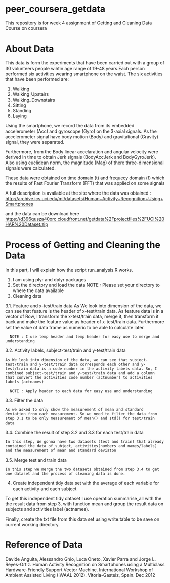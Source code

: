 # peer_coursera_getdata
This repository is for week 4 assignment of Getting and Cleaning Data Course on coursera


# About Data
This data is form the experiments that have been carried out with a group of 30 volunteers people wihtin age range of 19-48 years.Each person performed six activities wearing smartphone on the waist. 
The six activities that have been performed are:
1. Walking
2. Walking_Upstairs
3. Walking_Downstairs
6. Sitting
7. Standing
8. Laying

Using the smartphone, we record the data from its embedded accelerometer (Acc) and gyroscope (Gyro) on the 3-axial signals. As the accelerometer signal have body motion (Body) and gravitational (Gravity) signal, they were separated.

Furthermore, from the Body linear accelaration and angular velocity were derived in time to obtain Jerk signals (BodyAccJerk and BodyGyroJerk). Also using euclidean norm, the magnitude (Mag) of there three-dimensional signals were calculated.

These data were obtained on time domain (t) and frequecy domain (f) which the results of Fast Fourier Transform (FFT) that was applied on some signals

A full description is available at the site where the data was obtained :
http://archive.ics.uci.edu/ml/datasets/Human+Activity+Recognition+Using+Smartphones

and the data can be download here
https://d396qusza40orc.cloudfront.net/getdata%2Fprojectfiles%2FUCI%20HAR%20Dataset.zip

# Process of Getting and Cleaning the Data
In this part, I will explain how the script run_analysis.R works.
1. I am using plyr and dplyr packages
2. Set the directory and load the data
      NOTE : Please set your directory to where the data available
3. Cleaning data

  3.1. Feature and x-test/train data
As We look into dimension of the data, we can see that feature is the header of x-test/train data. As feature data is in a vector of Row, I transform the x-test/train data, merge it, then transform it back and make the feature value as header of x-test/train data. Furthermore set the value of data frame as numeric to be able to calculate later.
    
      NOTE : I use temp header and temp header for easy use to merge and understanding
      
  3.2. Activity labels, subject-test/train and y-test/train data
  
    As We look into dimension of the data, we can see that subject-test/train and y-test/train data corresponds each other and y-test/train data is a code number in the activity labels data. So, I combined subject-test/train and y-test/train data and add a column that convert the activities code number (actnumber) to activities labels (actnames)
    
      NOTE : Apply header to each data for easy use and understanding
      
  3.3. Filter the data
  
    As we asked to only show the measurement of mean and standard deviation from each measurement. So we need to filter the data from step 3.1 to be only measurement of mean() and std() for test/train data
    
  3.4. Combine the result of step 3.2 and 3.3 for each test/train data
  
    In this step, We gonna have two datasets (test and train) that already contained the data of subject, activities(numbers and names/labels) and the measurement of mean and standard deviaton
    
  3.5. Merge test and train data
  
    In this step we merge the two datasets obtained from step 3.4 to get one dataset and the process of cleaning data is done.
    
4. Create independent tidy data set with the average of each variable for each activity and each subject

  To get this independent tidy dataset I use operation summarise_all with the the result data from step 3, with function mean and group the result data on subjects and activities label (actnames).
  
  Finally, create the txt file from this data set using write.table to be save on current working directory.
  
# Reference of Data
Davide Anguita, Alessandro Ghio, Luca Oneto, Xavier Parra and Jorge L. Reyes-Ortiz. Human Activity Recognition on Smartphones using a Multiclass Hardware-Friendly Support Vector Machine. International Workshop of Ambient Assisted Living (IWAAL 2012). Vitoria-Gasteiz, Spain. Dec 2012
